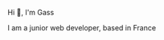 Hi 👋, I'm Gass

I am a junior web developer, based in France
<!--
**Gass-Dev/Gass-Dev** is a ✨ _special_ ✨ repository because its `README.md` (this file) appears on your GitHub profile.

Here are some ideas to get you started:

- 🔭 I’m currently working on my API Rest and App React.js DUMP, it's my project.
- 🌱 I’m currently learning API Rest, React.js, Node.js.

Links

LinkedIn: /gwenaelle-fouquet
